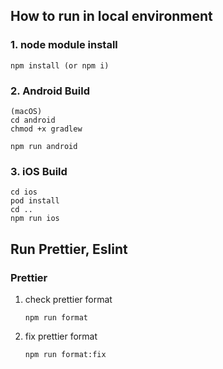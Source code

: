 ## How to run in local environment

### 1. node module install

```
npm install (or npm i)
```

### 2. Android Build

```
(macOS)
cd android
chmod +x gradlew 

npm run android
```

### 3. iOS Build

```
cd ios
pod install
cd ..
npm run ios
```

## Run Prettier, Eslint
### Prettier
1. check prettier format

    ```
    npm run format
    ```

2. fix prettier format

    ```
    npm run format:fix
    ```